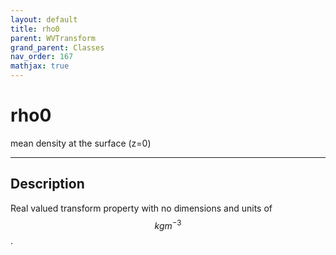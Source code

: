 ```yaml
---
layout: default
title: rho0
parent: WVTransform
grand_parent: Classes
nav_order: 167
mathjax: true
---
```


#  rho0

mean density at the surface (z=0)


---

## Description
Real valued transform property with no dimensions and units of $$kg m^{-3}$$.

